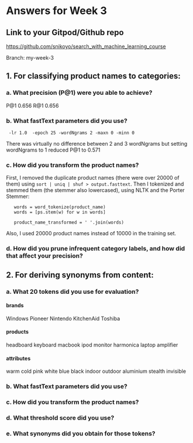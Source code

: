 # Answers for Week 3

## Link to your Gitpod/Github repo 

https://github.com/snikoyo/search_with_machine_learning_course

Branch: my-week-3

## 1. For classifying product names to categories:

### a. What precision (P@1) were you able to achieve?

P@1     0.656
R@1     0.656

### b. What fastText parameters did you use?

` -lr 1.0  -epoch 25 -wordNgrams 2 -maxn 0 -minn 0`

There was virtually no difference between 2 and 3 wordNgrams but setting wordNgrams to 1 reduced P@1 to 0.571

### c. How did you transform the product names?

First, I removed the duplicate product names (there were over 20000 of them) using `sort | uniq | shuf > output.fasttext`.
Then I tokenized and stemmed them (the stemmer also lowercased), using NLTK and the Porter Stemmer:

       words = word_tokenize(product_name)
       words = [ps.stem(w) for w in words]
    
       product_name_transformed = ' '.join(words) 

Also, I used 20000 product names instead of 10000 in the training set. 


### d. How did you prune infrequent category labels, and how did that affect your precision?

## 2. For deriving synonyms from content:

### a. What 20 tokens did you use for evaluation?

#### brands

Windows
Pioneer
Nintendo
KitchenAid
Toshiba

#### products

headboard
keyboard
macbook
ipod
monitor
harmonica
laptop
amplifier

#### attributes

warm
cold
pink
white
blue
black
indoor 
outdoor
aluminium
stealth
invisible

### b. What fastText parameters did you use?

### c. How did you transform the product names?

### d. What threshold score did you use?

### e. What synonyms did you obtain for those tokens?

